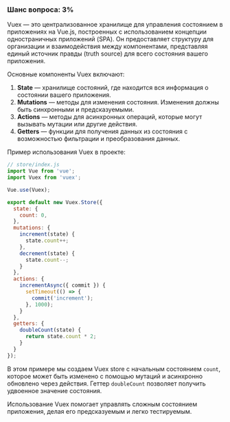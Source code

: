 ### Шанс вопроса: 3%

Vuex — это централизованное хранилище для управления состоянием в приложениях на Vue.js, построенных с использованием концепции одностраничных приложений (SPA). Он предоставляет структуру для организации и взаимодействия между компонентами, представляя единый источник правды (truth source) для всего состояния вашего приложения.

Основные компоненты Vuex включают:
1. **State** — хранилище состояний, где находится вся информация о состоянии вашего приложения.
2. **Mutations** — методы для изменения состояния. Изменения должны быть синхронными и предсказуемыми.
3. **Actions** — методы для асинхронных операций, которые могут вызывать мутации или другие действия.
4. **Getters** — функции для получения данных из состояния с возможностью фильтрации и преобразования данных.

Пример использования Vuex в проекте:
```javascript
// store/index.js
import Vue from 'vue';
import Vuex from 'vuex';

Vue.use(Vuex);

export default new Vuex.Store({
  state: {
    count: 0,
  },
  mutations: {
    increment(state) {
      state.count++;
    },
    decrement(state) {
      state.count--;
    }
  },
  actions: {
    incrementAsync({ commit }) {
      setTimeout(() => {
        commit('increment');
      }, 1000);
    }
  },
  getters: {
    doubleCount(state) {
      return state.count * 2;
    }
  }
});
```

В этом примере мы создаем Vuex store с начальным состоянием `count`, которое может быть изменено с помощью мутаций и асинхронно обновлено через действия. Геттер `doubleCount` позволяет получить удвоенное значение состояния.

Использование Vuex помогает управлять сложным состоянием приложения, делая его предсказуемым и легко тестируемым.